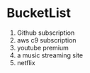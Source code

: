 # BucketList

1. Github subscription
2. aws c9 subscription
3. youtube premium
4. a music streaming site
5. netflix
